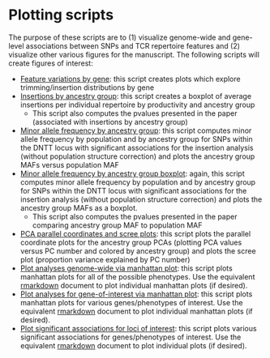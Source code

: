 # Plotting scripts

The purpose of these scripts are to (1) visualize genome-wide and gene-level associations between SNPs and TCR repertoire features and (2) visualize other various figures for the manuscript.
The following scripts will create figures of interest: 

* [Feature variations by gene](plotting_scripts/feature_by_gene_dist.R): this script creates plots which explore trimming/insertion distributions by gene
* [Insertions by ancestry group](plotting_scripts/insertions_by_race.R): this script creates a boxplot of average insertions per individual repertoire by productivity and ancestry group
    * This script also computes the pvalues presented in the paper (associated with insertions by ancestry group)
* [Minor allele frequency by ancestry group](plotting_scripts/maf_by_race.R): this script computes minor allele frequency by population and by ancestry group for SNPs within the DNTT locus with significant associations for the insertion analysis (without population structure correction) and plots the ancestry group MAFs versus population MAF
* [Minor allele frequency by ancestry group boxplot](plotting_scripts/maf_by_race_boxplot.R): again, this script computes minor allele frequency by population and by ancestry group for SNPs within the DNTT locus with significant associations for the insertion analysis (without population structure correction) and plots the ancestry group MAFs as a boxplot. 
    * This script also computes the pvalues presented in the paper comparing ancestry group MAF to population MAF
* [PCA parallel coordinates and scree plots](plotting_scripts/pca_plots.R): this script plots the parallel coordinate plots for the ancestry group PCAs (plotting PCA values versus PC number and colored by ancestry group) and plots the scree plot (proportion variance explained by PC number)
* [Plot analyses genome-wide via manhattan plot](plotting_scripts/plot_genome_wide.R): this script plots manhattan plots for all of the possible phenotypes. Use the equivalent [rmarkdown](plotting_scripts/plot_genome_wide.Rmd) document to plot individual manhattan plots (if desired).
* [Plot analyses for gene-of-interest via manhattan plot](plotting_scripts/plot_gene.R): this script plots manhattan plots for various genes/phenotypes of interest. Use the equivalent [rmarkdown](plotting_scripts/plot_gene.Rmd) document to plot individual manhattan plots (if desired).
* [Plot significant associations for loci of interest](plotting_scripts/plot_loci.R): this script plots various significant associations for genes/phenotypes of interest. Use the equivalent [rmarkdown](plotting_scripts/plot_loci.Rmd) document to plot individual plots (if desired).



